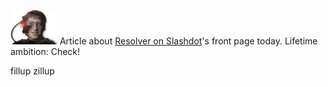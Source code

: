 <!--
.. title: Fame at last
.. slug: fame-at-last
.. date: 2007-09-28 17:50:56-05:00
.. tags: Geek
.. category: Geek
.. link: 
.. description: 
.. type: text
-->


[![billborg.gif](/files/2007/09/billborg.gif)](http://slashdot.org/articles/07/09/28/1518246.shtml "billborg.gif") Article
about [Resolver on
Slashdot](http://slashdot.org/articles/07/09/28/1518246.shtml)'s front
page today. Lifetime ambition: Check!

fillup
zillup
